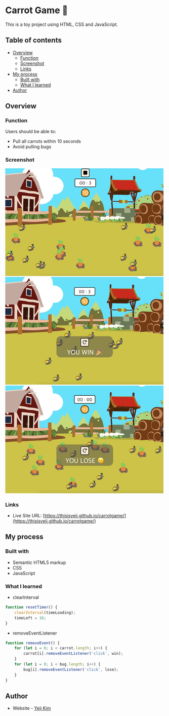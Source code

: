 # Carrot Game 🥕

This is a toy project using HTML, CSS and JavaScript.

## Table of contents

-   [Overview](#overview)
    -   [Function](#function)
    -   [Screenshot](#screenshot)
    -   [Links](#links)
-   [My process](#my-process)
    -   [Built with](#built-with)
    -   [What I learned](#what-i-learned)
-   [Author](#author)

## Overview

### Function

Users should be able to:

-   Pull all carrots within 10 seconds
-   Avoid pulling bugs

### Screenshot

![screenshot](./img/screenshot.png)
![screenshot__Win](./img/screenshot_win.png)
![screenshot__Lose](./img/screenshot_lose.png)

### Links

-   Live Site URL: [https://thisisyeji.github.io/carrotgame/](https://thisisyeji.github.io/carrotgame/)

## My process

### Built with

-   Semantic HTML5 markup
-   CSS
-   JavaScript

### What I learned

-   clearInterval

```js
function resetTimer() {
	clearInterval(timeLoading);
	timeLeft = 10;
}
```

-   removeEventListener

```js
function removeEvent() {
	for (let i = 0; i < carrot.length; i++) {
		carrot[i].removeEventListener('click', win);
	}
	for (let i = 0; i < bug.length; i++) {
		bug[i].removeEventListener('click', lose);
	}
}
```

## Author

-   Website - [Yeji Kim](https://github.com/yjkim0109)
